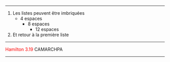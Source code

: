 

---
1. Les listes peuvent être imbriquées
    * 4 espaces
        - 8 espaces
            + 12 espaces
2. Et retour à la première liste
---
<span style="color:red">Hamilton 3.19</span>
CAMARCHPA
***
